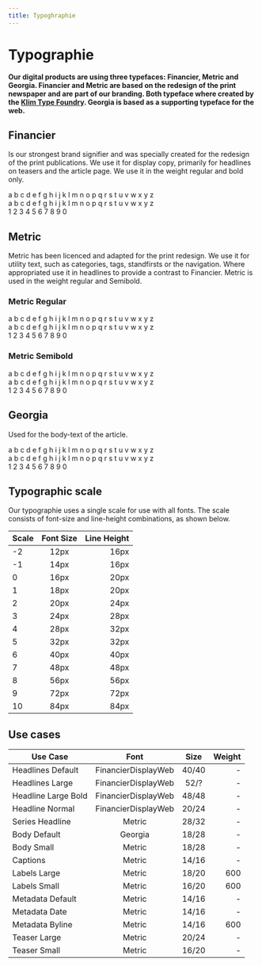 ```yaml
---
title: Typoghraphie
---
```


# Typographie

**Our digital products are using three typefaces: Financier, Metric and Georgia. Financier and Metric are based on the redesign of the print newspaper and are part of our branding. Both typeface where created by the [Klim Type Foundry](https://klim.co.nz). Georgia is based as a supporting typeface for the web.**

## Financier

Is our strongest brand signifier and was specially created for the redesign of the print publications. We use it for display copy, primarily for headlines on teasers and the article page. We use it in the weight regular and bold only.

  <div class="grid-wrapper typography-demo-wrapper">
    <div class="typography-demo typography-demo--uppercase typography-demo--financier">
      a b c d e f g h i j k l m n o p q r s t u v w x y z
    </div>
  </div>

  <div class="grid-wrapper typography-demo-wrapper">
    <div class="typography-demo typography-demo--financier">
      a b c d e f g h i j k l m n o p q r s t u v w x y z
    </div>
  </div>

  <div class="grid-wrapper typography-demo-wrapper">
    <div class="typography-demo typography-demo--financier">
      1 2 3 4 5 6 7 8 9 0
    </div>
  </div>

## Metric

Metric has been licenced and adapted for the print redesign. We use it for utility text, such as categories, tags, standfirsts or the navigation. Where appropriated use it in headlines to provide a contrast to Financier. Metric is used in the weight regular and Semibold.

### Metric Regular

  <div class="grid-wrapper typography-demo-wrapper">
    <div class="typography-demo typography-demo--uppercase typography-demo--metric">
      a b c d e f g h i j k l m n o p q r s t u v w x y z
    </div>
  </div>

  <div class="grid-wrapper typography-demo-wrapper">
    <div class="typography-demo typography-demo--metric">
      a b c d e f g h i j k l m n o p q r s t u v w x y z
    </div>
  </div>

  <div class="grid-wrapper typography-demo-wrapper">
    <div class="typography-demo typography-demo--metric">
      1 2 3 4 5 6 7 8 9 0
    </div>
  </div>

### Metric Semibold

  <div class="grid-wrapper typography-demo-wrapper">
    <div class="typography-demo typography-demo--uppercase typography-demo--metric-semibold">
      a b c d e f g h i j k l m n o p q r s t u v w x y z
    </div>
  </div>

  <div class="grid-wrapper typography-demo-wrapper">
    <div class="typography-demo typography-demo--metric-semibold">
      a b c d e f g h i j k l m n o p q r s t u v w x y z
    </div>
  </div>

  <div class="grid-wrapper typography-demo-wrapper">
    <div class="typography-demo typography-demo--metric-semibold">
      1 2 3 4 5 6 7 8 9 0
    </div>
  </div>

## Georgia

Used for the body-text of the article.

<div class="grid-wrapper typography-demo-wrapper">
  <div class="typography-demo typography-demo--uppercase typography-demo--georgia">
    a b c d e f g h i j k l m n o p q r s t u v w x y z
  </div>
</div>

<div class="grid-wrapper typography-demo-wrapper">
  <div class="typography-demo typography-demo--georgia">
    a b c d e f g h i j k l m n o p q r s t u v w x y z
  </div>
</div>

<div class="grid-wrapper typography-demo-wrapper">
  <div class="typography-demo typography-demo--georgia">
    1 2 3 4 5 6 7 8 9 0
  </div>
</div>

## Typographic scale

Our typographie uses a single scale for use with all fonts. The scale consists of font-size and line-height combinations, as shown below.

| Scale | Font Size     | Line Height |
| ----- |:-------------:| -----------:|
| -2    | 12px          | 16px |
| -1    | 14px          | 16px |
| 0     | 16px          | 20px |
| 1     | 18px          | 20px |
| 2     | 20px          | 24px |
| 3     | 24px          | 28px |
| 4     | 28px          | 32px |
| 5     | 32px          | 32px |
| 6     | 40px          | 40px |
| 7     | 48px          | 48px |
| 8     | 56px          | 56px |
| 9     | 72px          | 72px |
| 10    | 84px          | 84px |

## Use cases

| Use Case | Font     | Size | Weight |
| ----- |:-------------:|:-------------:| -----------:|
| Headlines Default | FinancierDisplayWeb | 40/40 | - |
| Headlines Large    | FinancierDisplayWeb | 52/? | - |
| Headline Large Bold | FinancierDisplayWeb | 48/48 | - |
| Headline Normal  | FinancierDisplayWeb | 20/24 | - |
| Series Headline | Metric  | 28/32 | - |
| Body Default  | Georgia | 18/28 | - |
| Body Small | Metric  | 18/28 | - |
| Captions | Metric  | 14/16 | - |
| Labels Large     | Metric          | 18/20 | 600 |
| Labels Small     | Metric          | 16/20 | 600 |
| Metadata Default     | Metric          | 14/16 | - |
| Metadata Date   | Metric          | 14/16 | - |
| Metadata Byline   | Metric          | 14/16 | 600 |
| Teaser Large   | Metric          | 20/24 | - |
| Teaser Small   | Metric          | 16/20 | - |

